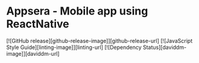 # Appsera - Mobile app using ReactNative
[![GitHub release][github-release-image]][github-release-url]
[![JavaScript Style Guide][linting-image]][linting-url]
[![Dependency Status][daviddm-image]][daviddm-url]
